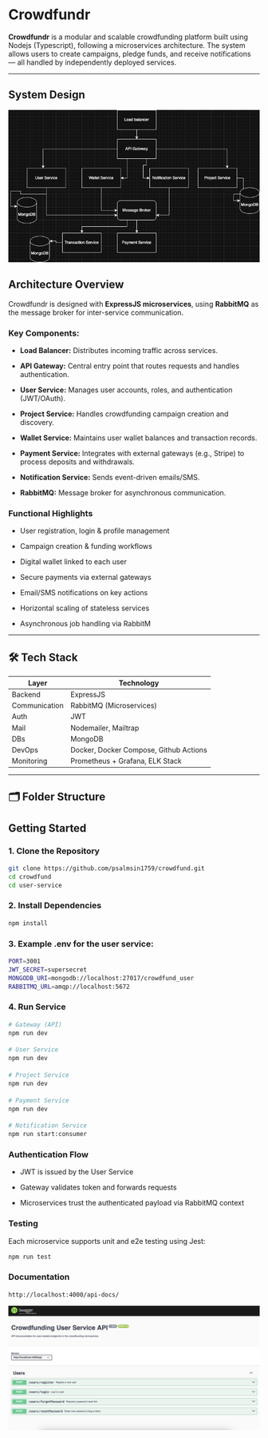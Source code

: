 # Crowdfundr 

**Crowdfundr** is a modular and scalable crowdfunding platform built using Nodejs (Typescript), following a microservices architecture. The system allows users to create campaigns, pledge funds, and receive notifications — all handled by independently deployed services.

---

##  System Design

![System Design](screenshoots/sd.png)

##  Architecture Overview

Crowdfundr is designed with **ExpressJS microservices**, using **RabbitMQ** as the message broker for inter-service communication.


### Key Components:
- **Load Balancer:** Distributes incoming traffic across services.

- **API Gateway:** Central entry point that routes requests and handles authentication.

- **User Service:** Manages user accounts, roles, and authentication (JWT/OAuth).

- **Project Service:** Handles crowdfunding campaign creation and discovery.

- **Wallet Service:** Maintains user wallet balances and transaction records.

- **Payment Service:** Integrates with external gateways (e.g., Stripe) to process deposits and withdrawals.

- **Notification Service:** Sends event-driven emails/SMS.

- **RabbitMQ:** Message broker for asynchronous communication.

### Functional Highlights
- User registration, login & profile management

- Campaign creation & funding workflows

- Digital wallet linked to each user

- Secure payments via external gateways

- Email/SMS notifications on key actions

- Horizontal scaling of stateless services

- Asynchronous job handling via RabbitM

---

## 🛠 Tech Stack

| Layer       | Technology                    |
|-------------|-------------------------------|
| Backend     | ExpressJS                     |
| Communication | RabbitMQ (Microservices)    |
| Auth        | JWT                           |
| Mail        | Nodemailer, Mailtrap          |
| DBs         | MongoDB                       |
| DevOps      | Docker, Docker Compose, Github Actions |
| Monitoring  | Prometheus + Grafana, ELK Stack |

---

## 🗂️ Folder Structure

##  Getting Started

### 1. Clone the Repository

```bash
git clone https://github.com/psalmsin1759/crowdfund.git
cd crowdfund 
cd user-service
```

### 2. Install Dependencies
```bash
npm install
```

### 3. Example .env for the user service:
```bash
PORT=3001
JWT_SECRET=supersecret
MONGODB_URI=mongodb://localhost:27017/crowdfund_user
RABBITMQ_URL=amqp://localhost:5672
```

### 4. Run Service
```bash
# Gateway (API)
npm run dev 

# User Service
npm run dev 

# Project Service
npm run dev

# Payment Service
npm run dev

# Notification Service
npm run start:consumer

```

### Authentication Flow

 -   JWT is issued by the User Service

 -   Gateway validates token and forwards requests

 -   Microservices trust the authenticated payload via RabbitMQ context

 ### Testing

Each microservice supports unit and e2e testing using Jest:

```bash
npm run test
```

### Documentation

```bash
http://localhost:4000/api-docs/
```

![System Design](screenshoots/userdoc.png)